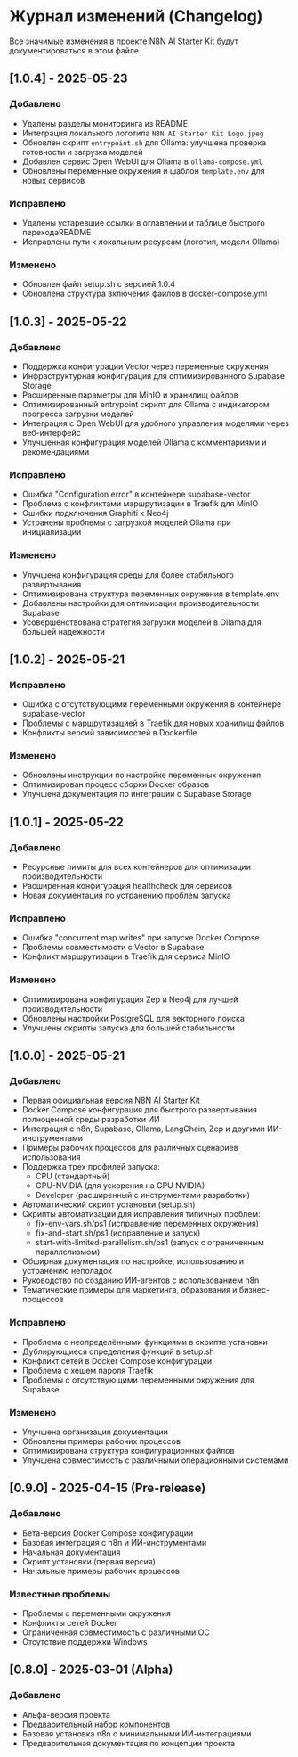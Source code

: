 # Журнал изменений (Changelog)

Все значимые изменения в проекте N8N AI Starter Kit будут документироваться в этом файле.

## [1.0.4] - 2025-05-23

### Добавлено
- Удалены разделы мониторинга из README
- Интеграция локального логотипа `N8N AI Starter Kit Logo.jpeg`
- Обновлен скрипт `entrypoint.sh` для Ollama: улучшена проверка готовности и загрузка моделей
- Добавлен сервис Open WebUI для Ollama в `ollama-compose.yml`
- Обновлены переменные окружения и шаблон `template.env` для новых сервисов

### Исправлено
- Удалены устаревшие ссылки в оглавлении и таблице быстрого переходаREADME
- Исправлены пути к локальным ресурсам (логотип, модели Ollama)

### Изменено
- Обновлен файл setup.sh с версией 1.0.4
- Обновлена структура включения файлов в docker-compose.yml

## [1.0.3] - 2025-05-22

### Добавлено
- Поддержка конфигурации Vector через переменные окружения
- Инфраструктурная конфигурация для оптимизированного Supabase Storage
- Расширенные параметры для MinIO и хранилищ файлов
- Оптимизированный entrypoint скрипт для Ollama с индикатором прогресса загрузки моделей
- Интеграция с Open WebUI для удобного управления моделями через веб-интерфейс
- Улучшенная конфигурация моделей Ollama с комментариями и рекомендациями

### Исправлено
- Ошибка "Configuration error" в контейнере supabase-vector
- Проблема с конфликтами маршрутизации в Traefik для MinIO
- Ошибки подключения Graphiti к Neo4j
- Устранены проблемы с загрузкой моделей Ollama при инициализации

### Изменено
- Улучшена конфигурация среды для более стабильного развертывания
- Оптимизирована структура переменных окружения в template.env
- Добавлены настройки для оптимизации производительности Supabase
- Усовершенствована стратегия загрузки моделей в Ollama для большей надежности

## [1.0.2] - 2025-05-21

### Исправлено
- Ошибка с отсутствующими переменными окружения в контейнере supabase-vector
- Проблемы с маршрутизацией в Traefik для новых хранилищ файлов
- Конфликты версий зависимостей в Dockerfile

### Изменено
- Обновлены инструкции по настройке переменных окружения
- Оптимизирован процесс сборки Docker образов
- Улучшена документация по интеграции с Supabase Storage

## [1.0.1] - 2025-05-22

### Добавлено
- Ресурсные лимиты для всех контейнеров для оптимизации производительности
- Расширенная конфигурация healthcheck для сервисов
- Новая документация по устранению проблем запуска

### Исправлено
- Ошибка "concurrent map writes" при запуске Docker Compose
- Проблемы совместимости с Vector в Supabase
- Конфликт маршрутизации в Traefik для сервиса MinIO

### Изменено
- Оптимизирована конфигурация Zep и Neo4j для лучшей производительности
- Обновлены настройки PostgreSQL для векторного поиска
- Улучшены скрипты запуска для большей стабильности

## [1.0.0] - 2025-05-21

### Добавлено
- Первая официальная версия N8N AI Starter Kit
- Docker Compose конфигурация для быстрого развертывания полноценной среды разработки ИИ
- Интеграция с n8n, Supabase, Ollama, LangChain, Zep и другими ИИ-инструментами
- Примеры рабочих процессов для различных сценариев использования
- Поддержка трех профилей запуска: 
  - CPU (стандартный)
  - GPU-NVIDIA (для ускорения на GPU NVIDIA)
  - Developer (расширенный с инструментами разработки)
- Автоматический скрипт установки (setup.sh)
- Скрипты автоматизации для исправления типичных проблем:
  - fix-env-vars.sh/ps1 (исправление переменных окружения)
  - fix-and-start.sh/ps1 (исправление и запуск)
  - start-with-limited-parallelism.sh/ps1 (запуск с ограниченным параллелизмом)
- Обширная документация по настройке, использованию и устранению неполадок
- Руководство по созданию ИИ-агентов с использованием n8n
- Тематические примеры для маркетинга, образования и бизнес-процессов

### Исправлено
- Проблема с неопределёнными функциями в скрипте установки
- Дублирующиеся определения функций в setup.sh
- Конфликт сетей в Docker Compose конфигурации
- Проблема с хешем пароля Traefik
- Проблемы с отсутствующими переменными окружения для Supabase

### Изменено
- Улучшена организация документации
- Обновлены примеры рабочих процессов
- Оптимизирована структура конфигурационных файлов
- Улучшена совместимость с различными операционными системами

## [0.9.0] - 2025-04-15 (Pre-release)

### Добавлено
- Бета-версия Docker Compose конфигурации
- Базовая интеграция с n8n и ИИ-инструментами
- Начальная документация
- Скрипт установки (первая версия)
- Начальные примеры рабочих процессов

### Известные проблемы
- Проблемы с переменными окружения
- Конфликты сетей Docker
- Ограниченная совместимость с различными ОС
- Отсутствие поддержки Windows

## [0.8.0] - 2025-03-01 (Alpha)

### Добавлено
- Альфа-версия проекта
- Предварительный набор компонентов
- Базовая установка n8n с минимальными ИИ-интеграциями
- Предварительная документация по концепции проекта
